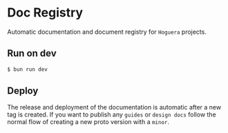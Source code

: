 # Doc Registry

Automatic documentation and document registry for `Hoguera` projects.

## Run on dev

```bash
$ bun run dev
```

## Deploy

The release and deployment of the documentation is automatic after a new tag is created.
If you want to publish any `guides` or `design docs` follow the normal flow of creating a new proto version with a
`minor`.
